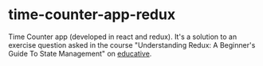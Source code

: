 # time-counter-app-redux
Time Counter app (developed in react and redux). It's a solution to an exercise question asked in the course  "Understanding Redux: A Beginner's Guide To State Management" on [educative](https://www.educative.io/courses/understanding-redux-a-beginners-guide-to-state-management/YQMkg8BNOEn).
